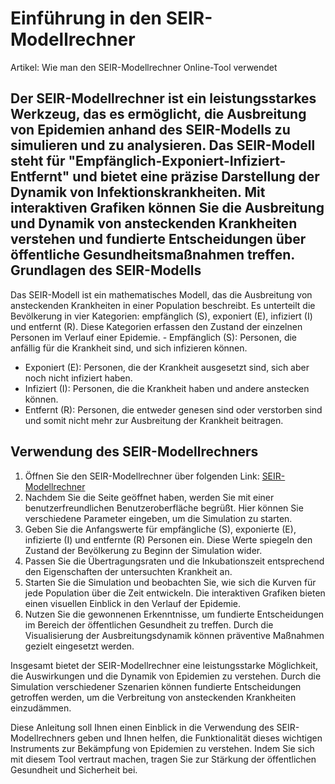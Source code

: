 Einführung in den SEIR-Modellrechner
====================================

Artikel: Wie man den SEIR-Modellrechner Online-Tool verwendet

Der SEIR-Modellrechner ist ein leistungsstarkes Werkzeug, das es ermöglicht, die Ausbreitung von Epidemien anhand des SEIR-Modells zu simulieren und zu analysieren. Das SEIR-Modell steht für "Empfänglich-Exponiert-Infiziert-Entfernt" und bietet eine präzise Darstellung der Dynamik von Infektionskrankheiten. Mit interaktiven Grafiken können Sie die Ausbreitung und Dynamik von ansteckenden Krankheiten verstehen und fundierte Entscheidungen über öffentliche Gesundheitsmaßnahmen treffen. Grundlagen des SEIR-Modells
---------------------------

Das SEIR-Modell ist ein mathematisches Modell, das die Ausbreitung von ansteckenden Krankheiten in einer Population beschreibt. Es unterteilt die Bevölkerung in vier Kategorien: empfänglich (S), exponiert (E), infiziert (I) und entfernt (R). Diese Kategorien erfassen den Zustand der einzelnen Personen im Verlauf einer Epidemie. - Empfänglich (S): Personen, die anfällig für die Krankheit sind, und sich infizieren können.
- Exponiert (E): Personen, die der Krankheit ausgesetzt sind, sich aber noch nicht infiziert haben.
- Infiziert (I): Personen, die die Krankheit haben und andere anstecken können.
- Entfernt (R): Personen, die entweder genesen sind oder verstorben sind und somit nicht mehr zur Ausbreitung der Krankheit beitragen.

Verwendung des SEIR-Modellrechners
----------------------------------

1. Öffnen Sie den SEIR-Modellrechner über folgenden Link: [SEIR-Modellrechner](https://www.onlinecalculatorsfree.com/de/math/seir-model-calculator.html)
2. Nachdem Sie die Seite geöffnet haben, werden Sie mit einer benutzerfreundlichen Benutzeroberfläche begrüßt. Hier können Sie verschiedene Parameter eingeben, um die Simulation zu starten.
3. Geben Sie die Anfangswerte für empfängliche (S), exponierte (E), infizierte (I) und entfernte (R) Personen ein. Diese Werte spiegeln den Zustand der Bevölkerung zu Beginn der Simulation wider.
4. Passen Sie die Übertragungsraten und die Inkubationszeit entsprechend den Eigenschaften der untersuchten Krankheit an.
5. Starten Sie die Simulation und beobachten Sie, wie sich die Kurven für jede Population über die Zeit entwickeln. Die interaktiven Grafiken bieten einen visuellen Einblick in den Verlauf der Epidemie.
6. Nutzen Sie die gewonnenen Erkenntnisse, um fundierte Entscheidungen im Bereich der öffentlichen Gesundheit zu treffen. Durch die Visualisierung der Ausbreitungsdynamik können präventive Maßnahmen gezielt eingesetzt werden.

Insgesamt bietet der SEIR-Modellrechner eine leistungsstarke Möglichkeit, die Auswirkungen und die Dynamik von Epidemien zu verstehen. Durch die Simulation verschiedener Szenarien können fundierte Entscheidungen getroffen werden, um die Verbreitung von ansteckenden Krankheiten einzudämmen.

Diese Anleitung soll Ihnen einen Einblick in die Verwendung des SEIR-Modellrechners geben und Ihnen helfen, die Funktionalität dieses wichtigen Instruments zur Bekämpfung von Epidemien zu verstehen. Indem Sie sich mit diesem Tool vertraut machen, tragen Sie zur Stärkung der öffentlichen Gesundheit und Sicherheit bei.